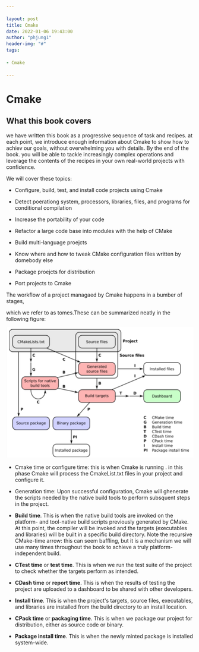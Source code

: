 ```yaml
---

layout: post
title: Cmake
date: 2022-01-06 19:43:00
author: "phjung1"
header-img: "#"
tags:

- Cmake

---
```


# Cmake

## What this book covers

we have written this book as a progressive sequence of task and recipes. at each point, we introduce enough information about Cmake to show how to achiev our goals, without overwhelming you with details. By the end of the book. you will be able to tackle increasingly complex operations and leverage the contents of the recipes in your own real-world projects with confidence.



We will cover these topics:

- Configure, build, test, and install code projects using Cmake

- Detect poerationg system, processors, libraries, files, and programs for conditional compilation

- Increase the portability of your code

- Refactor a large code base into modules with the help of CMake

- Build multi-language proejcts

- Know where and how to tweak CMake configuration files written by domebody else

- Package proejcts for distribution

- Port projects to Cmake



The workflow of a project managaed by Cmake happens in a bumber of stages,

which we refer to as tomes.These can be summarized neatly in the following figure:



![](https://raw.githubusercontent.com/phjung1/imageUploader/main/2022/01/09-15-17-13-2022-01-09-15-17-10-image.png)

- Cmake time or configure time: this is when Cmake is running . in this phase Cmake will process the CmakeList.txt files in your project and configure it.

- Generation time: Upon successful configuration, Cmake will ghenerate the scripts needed by the native build tools to perform subsquent steps in the project.

- **Build time**. This is when the native build tools are invoked on the platform- and tool-native build scripts previously generated by CMake. At this point, the compiler will be invoked and the targets (executables and libraries) will be built in a specific build directory. Note the recursive CMake-time arrow: this can seem baffling, but it is a mechanism we will use many times throughout the book to achieve a truly platform-independent build.

- **CTest time** or **test time**. This is when we run the test suite of the project to check whether the targets perform as intended.

- **CDash time** or **report time**. This is when the results of testing the project are uploaded to a dashboard to be shared with other developers.

- **Install time**. This is when the project's targets, source files, executables, and libraries are installed from the build directory to an install location.

- **CPack time** or **packaging time**. This is when we package our project for distribution, either as source code or binary.

- **Package install time**. This is when the newly minted package is installed system-wide.
